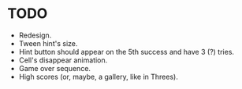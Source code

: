 # TODO

- Redesign.
- Tween hint's size.
- Hint button should appear on the 5th success and have 3 (?) tries.
- Cell's disappear animation.
- Game over sequence.
- High scores (or, maybe, a gallery, like in Threes).
